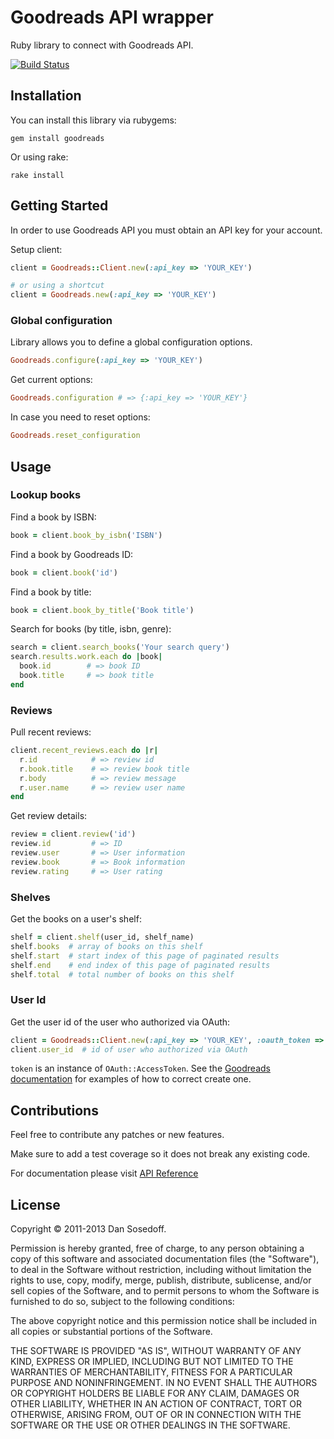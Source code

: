 # Goodreads API wrapper

Ruby library to connect with Goodreads API.

[![Build Status](https://secure.travis-ci.org/sosedoff/goodreads.png)](http://travis-ci.org/sosedoff/goodreads)

## Installation

You can install this library via rubygems:

```
gem install goodreads
```

Or using rake:

```
rake install
```

## Getting Started

In order to use Goodreads API you must obtain an API key for your account.

Setup client:

```ruby
client = Goodreads::Client.new(:api_key => 'YOUR_KEY')

# or using a shortcut
client = Goodreads.new(:api_key => 'YOUR_KEY')
```

### Global configuration

Library allows you to define a global configuration options.

```ruby
Goodreads.configure(:api_key => 'YOUR_KEY')
```

Get current options:

```ruby
Goodreads.configuration # => {:api_key => 'YOUR_KEY'}
```

In case you need to reset options:

```ruby
Goodreads.reset_configuration
```

## Usage

### Lookup books

Find a book by ISBN:

```ruby
book = client.book_by_isbn('ISBN')
```
  
Find a book by Goodreads ID:

```ruby
book = client.book('id')
```
  
Find a book by title:

```ruby
book = client.book_by_title('Book title')
```
  
Search for books (by title, isbn, genre):

```ruby
search = client.search_books('Your search query')
search.results.work.each do |book|
  book.id        # => book ID
  book.title     # => book title
end
```

### Reviews

Pull recent reviews:

```ruby
client.recent_reviews.each do |r|
  r.id            # => review id
  r.book.title    # => review book title
  r.body          # => review message
  r.user.name     # => review user name
end
```
  
Get review details:

```ruby
review = client.review('id')
review.id         # => ID
review.user       # => User information
review.book       # => Book information
review.rating     # => User rating
```

### Shelves

Get the books on a user's shelf:

```ruby
shelf = client.shelf(user_id, shelf_name)
shelf.books  # array of books on this shelf
shelf.start  # start index of this page of paginated results
shelf.end    # end index of this page of paginated results
shelf.total  # total number of books on this shelf
```

### User Id

Get the user id of the user who authorized via OAuth:

```ruby
client = Goodreads::Client.new(:api_key => 'YOUR_KEY', :oauth_token => token)
client.user_id  # id of user who authorized via OAuth
```

`token` is an instance of `OAuth::AccessToken`. See the [Goodreads documentation](http://www.goodreads.com/api/oauth_example) for examples of how to correct create one.

## Contributions

Feel free to contribute any patches or new features.

Make sure to add a test coverage so it does not break any existing code.

For documentation please visit [API Reference](http://www.goodreads.com/api)

## License

Copyright &copy; 2011-2013 Dan Sosedoff.

Permission is hereby granted, free of charge, to any person obtaining a copy of this software and associated documentation files (the "Software"), to deal in the Software without restriction, including without limitation the rights to use, copy, modify, merge, publish, distribute, sublicense, and/or sell copies of the Software, and to permit persons to whom the Software is furnished to do so, subject to the following conditions:

The above copyright notice and this permission notice shall be included in all copies or substantial portions of the Software.

THE SOFTWARE IS PROVIDED "AS IS", WITHOUT WARRANTY OF ANY KIND, EXPRESS OR IMPLIED, INCLUDING BUT NOT LIMITED TO THE WARRANTIES OF MERCHANTABILITY, FITNESS FOR A PARTICULAR PURPOSE AND NONINFRINGEMENT. IN NO EVENT SHALL THE AUTHORS OR COPYRIGHT HOLDERS BE LIABLE FOR ANY CLAIM, DAMAGES OR OTHER LIABILITY, WHETHER IN AN ACTION OF CONTRACT, TORT OR OTHERWISE, ARISING FROM, OUT OF OR IN CONNECTION WITH THE SOFTWARE OR THE USE OR OTHER DEALINGS IN THE SOFTWARE.
